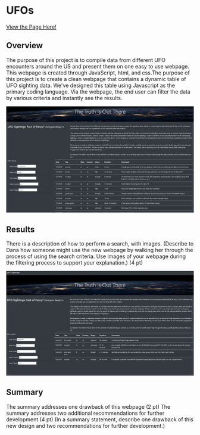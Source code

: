 # UFOs  

[View the Page Here!](https://pswil.github.io/UFOs/index.html)

## Overview

The purpose of this project is to compile data from different UFO encounters around the US and present them on one easy to use webpage. This webpage is created through JavaScript, html, and css.The purpose of this project is to create a clean webpage that contains a dynamic table of UFO sighting data. We've designed this table using Javascript as the primary coding language. Via the webpage, the end user can filter the data by various criteria and instantly see the results.

![alt text](https://github.com/PSWil/UFOs/blob/main/static/images/Page_overview.png)

## Results

There is a description of how to perform a search, with images. (Describe to Dana how someone might use the new webpage by walking her through the process of using the search criteria. Use images of your webpage during the filtering process to support your explanation.) (4 pt)

![alt text](https://github.com/PSWil/UFOs/blob/main/static/images/Page_search.png)

## Summary

The summary addresses one drawback of this webpage (2 pt)
The summary addresses two additional recommendations for further development (4 pt)
(In a summary statement, describe one drawback of this new design and two recommendations for further development.)

